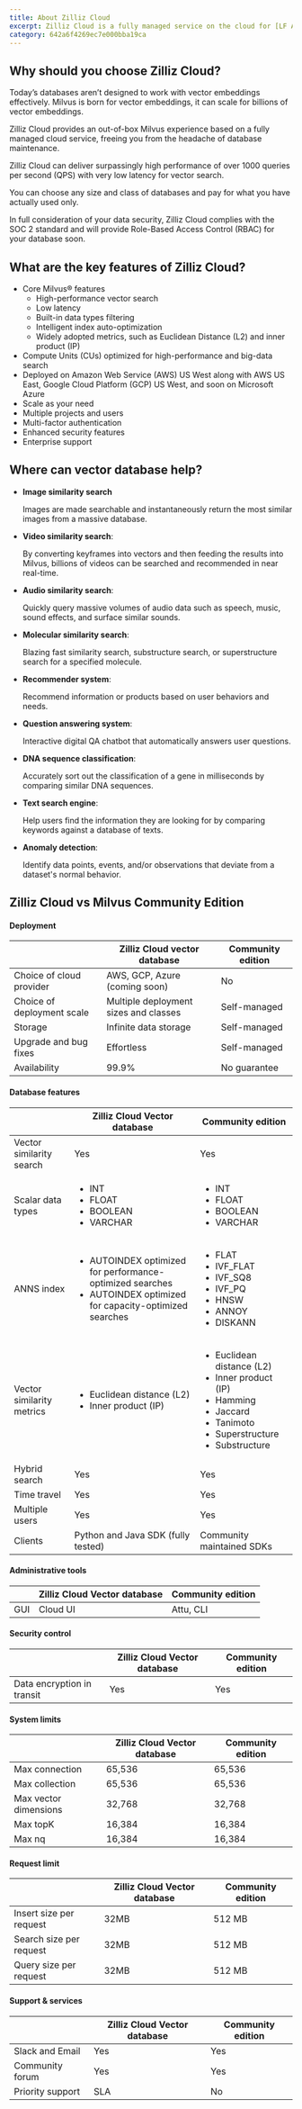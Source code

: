 ```yaml
---
title: About Zilliz Cloud
excerpt: Zilliz Cloud is a fully managed service on the cloud for [LF AI Milvus®](https://milvus.io/), you can set up your Milvus cluster to unlock high-performance similarity search with no extra effort needed for infrastructure management.
category: 642a6f4269ec7e000bba19ca
---
```


## Why should you choose Zilliz Cloud?

Today’s databases aren’t designed to work with vector embeddings effectively. Milvus is born for vector embeddings, it can scale for billions of vector embeddings.

Zilliz Cloud provides an out-of-box Milvus experience based on a fully managed cloud service, freeing you from the headache of database maintenance.

Zilliz Cloud can deliver surpassingly high performance of over 1000 queries per second (QPS) with very low latency for vector search.

You can choose any size and class of databases and pay for what you have actually used only.

In full consideration of your data security, Zilliz Cloud complies with the SOC 2 standard and will provide Role-Based Access Control (RBAC) for your database soon.

## What are the key features of Zilliz Cloud?

- Core Milvus® features
  - High-performance vector search
  - Low latency
  - Built-in data types filtering
  - Intelligent index auto-optimization 
  - Widely adopted metrics, such as Euclidean Distance (L2) and inner product (IP)
- Compute Units (CUs) optimized for high-performance and big-data search
- Deployed on Amazon Web Service (AWS) US West along with AWS US East, Google Cloud Platform (GCP) US West, and soon on Microsoft Azure
- Scale as your need
- Multiple projects and users
- Multi-factor authentication
- Enhanced security features
- Enterprise support

## Where can vector database help?

- **Image similarity search**

    Images are made searchable and instantaneously return the most similar images from a massive database.

- **Video similarity search**:

    By converting keyframes into vectors and then feeding the results into Milvus, billions of videos can be searched and recommended in near real-time.

- **Audio similarity search**:

    Quickly query massive volumes of audio data such as speech, music, sound effects, and surface similar sounds.

- **Molecular similarity search**:

    Blazing fast similarity search, substructure search, or superstructure search for a specified molecule.

- **Recommender system**:

    Recommend information or products based on user behaviors and needs.

- **Question answering system**:

    Interactive digital QA chatbot that automatically answers user questions.

- **DNA sequence classification**:

    Accurately sort out the classification of a gene in milliseconds by comparing similar DNA sequences.

- **Text search engine**:

    Help users find the information they are looking for by comparing keywords against a database of texts.

- **Anomaly detection**:

    Identify data points, events, and/or observations that deviate from a dataset's normal behavior.

## Zilliz Cloud vs Milvus Community Edition

#### Deployment

|                            | Zilliz Cloud vector database          | Community edition |
|----------------------------|---------------------------------------|-------------------|
| Choice of cloud provider   | AWS, GCP, Azure (coming soon)         | No                |
| Choice of deployment scale | Multiple deployment sizes and classes | Self-managed      |
| Storage                    | Infinite data storage                 | Self-managed      |
| Upgrade and bug fixes      | Effortless                            | Self-managed      |
| Availability               | 99.9%                                 | No guarantee      |

#### Database features

|                           | Zilliz Cloud Vector database                                                                                          | Community edition                                                                                                                                                     |
|---------------------------|-----------------------------------------------------------------------------------------------------------------------|-----------------------------------------------------------------------------------------------------------------------------------------------------------------------|
| Vector similarity search  | Yes                                                                                                                   | Yes                                                                                                                                                                   |
| Scalar data types         | <ul><li>INT</li><li>FLOAT</li><li>BOOLEAN</li><li>VARCHAR</li></ul>                                                   | <ul><li>INT</li><li>FLOAT</li><li>BOOLEAN</li><li>VARCHAR</li></ul>                                                                                                   |
| ANNS index                | <ul><li>AUTOINDEX optimized for performance-optimized searches</li><li>AUTOINDEX optimized for capacity-optimized searches</li></ul> | <ul><li>FLAT</li><li>IVF_FLAT</li><li>IVF_SQ8</li><li>IVF_PQ</li><li>HNSW</li><li>ANNOY</li><li>DISKANN</li></ul>                                                     |
| Vector similarity metrics | <ul><li>Euclidean distance (L2)</li><li>Inner product (IP)</li></ul>                                                  | <ul><li>Euclidean distance (L2)</li><li>Inner product (IP)</li><li>Hamming</li> <li>Jaccard</li> <li>Tanimoto</li> <li>Superstructure</li> <li>Substructure</li></ul> |
| Hybrid search             | Yes                                                                                                                   | Yes                                                                                                                                                                   |
| Time travel               | Yes                                                                                                                   | Yes                                                                                                                                                                   |
| Multiple users            | Yes                                                                                                                   | Yes                                                                                                                                                                   |
| Clients                   | Python and Java SDK (fully tested)                                                                                    | Community maintained SDKs                                                                                                                                             |

#### Administrative tools

|     | Zilliz Cloud Vector database | Community edition |
| --- | ---------------------------- | ----------------- |
| GUI | Cloud UI                     | Attu, CLI         |

#### Security control

|                            | Zilliz Cloud Vector database | Community edition |
| -------------------------- | ---------------------------- | ----------------- |
| Data encryption in transit | Yes                          | Yes               |

#### System limits

|                       | Zilliz Cloud Vector database | Community edition |
|-----------------------|------------------------------|-------------------|
| Max connection        | 65,536                       | 65,536            |
| Max collection        | 65,536                       | 65,536            |
| Max vector dimensions | 32,768                       | 32,768            |
| Max topK              | 16,384                       | 16,384            |
| Max nq                | 16,384                       | 16,384            |

#### Request limit

|                         | Zilliz Cloud Vector database | Community edition |
|-------------------------|------------------------------|-------------------|
| Insert size per request | 32MB                         | 512 MB            |
| Search size per request | 32MB                         | 512 MB            |
| Query size per request  | 32MB                         | 512 MB            |

#### Support & services

|                  | Zilliz Cloud Vector database | Community edition |
| ---------------- | ---------------------------- | ----------------- |
| Slack and Email  | Yes                          | Yes               |
| Community forum  | Yes                          | Yes               |
| Priority support | SLA                          | No                |
